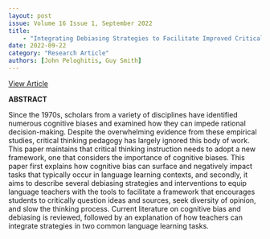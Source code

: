 ```yaml
---
layout: post
issue: Volume 16 Issue 1, September 2022
title: 
    - "Integrating Debiasing Strategies to Facilitate Improved Critical Thinking in Language Learning Contexts​"
date: 2022-09-22
category: "Research Article"
authors: [John Peloghitis, Guy Smith]
---
```


[View Article](http://www.issues.accentsasia.org/issues/16-1/PELOGHITIS_SMITH.pdf)

**ABSTRACT**

Since the 1970s, scholars from a variety of disciplines have identified numerous cognitive biases and examined how they can impede rational decision-making. Despite the overwhelming evidence from these empirical studies, critical thinking pedagogy has largely ignored this body of work. This paper maintains that critical thinking instruction needs to adopt a new framework, one that considers the importance of cognitive biases. This paper first explains how cognitive bias can surface and negatively impact tasks that typically occur in language learning contexts, and secondly, it aims to describe several debiasing strategies and interventions to equip language teachers with the tools to facilitate a framework that encourages students to critically question ideas and sources, seek diversity of opinion, and slow the thinking process. Current literature on cognitive bias and debiasing is reviewed, followed by an explanation of how teachers can integrate strategies in two common language learning tasks.